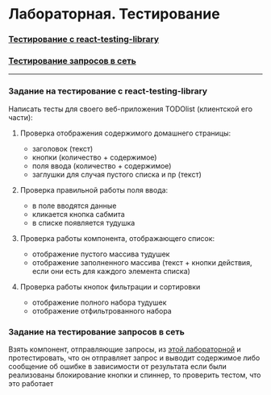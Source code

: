 # Лабораторная. Тестирование

### [Тестирование с react-testing-library](https://dmitryweiner.github.io/web-lectures/React%20-%20Testing%20components.html)
### [Тестирование запросов в сеть](https://dmitryweiner.github.io/web-lectures/React%20-%20Testing%20components.html)

---

### Задание на тестирование с react-testing-library

Написать тесты для своего веб-приложения TODOlist (клиентской его части):

1. Проверка отображения содержимого домашнего страницы:
   * заголовок (текст)
   * кнопки (количество + содержимое)
   * поля ввода (количество + содержимое)
   * заглушки для случая пустого списка и пр (текст)
     
2. Проверка правильной работы поля ввода:
   * в поле вводятся данные
   * кликается кнопка сабмита
   * в списке появляется тудушка
     
3. Проверка работы компонента, отображающего список:
   * отображение пустого массива тудушек
   * отображение заполненного массива (текст + кнопки действия, если они есть для каждого элемента списка)

4. Проверка работы кнопок фильтрации и сортировки
   * отображение полного набора тудушек
   * отображение отфильтрованного набора


### Задание на тестирование запросов в сеть

Взять компонент, отправляющие запросы, из [этой лабораторной](https://github.com/goryachkinama/web-lectures/blob/main/src/lab_react_network.md)
и протестировать, что он отправляет запрос и выводит содержимое либо сообщение об ошибке в зависимости от результата
если были реализованы блокирование кнопки и спиннер, то проверить тестом, что это работает
